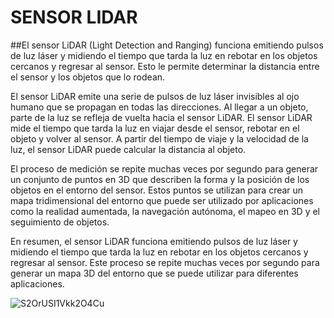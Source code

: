 # SENSOR LIDAR

##El sensor LiDAR (Light Detection and Ranging) funciona emitiendo pulsos de luz láser y midiendo el tiempo que tarda la luz en rebotar en los objetos cercanos y regresar al sensor. Esto le permite determinar la distancia entre el sensor y los objetos que lo rodean.

El sensor LiDAR emite una serie de pulsos de luz láser invisibles al ojo humano que se propagan en todas las direcciones. Al llegar a un objeto, parte de la luz se refleja de vuelta hacia el sensor LiDAR. El sensor LiDAR mide el tiempo que tarda la luz en viajar desde el sensor, rebotar en el objeto y volver al sensor. A partir del tiempo de viaje y la velocidad de la luz, el sensor LiDAR puede calcular la distancia al objeto.

El proceso de medición se repite muchas veces por segundo para generar un conjunto de puntos en 3D que describen la forma y la posición de los objetos en el entorno del sensor. Estos puntos se utilizan para crear un mapa tridimensional del entorno que puede ser utilizado por aplicaciones como la realidad aumentada, la navegación autónoma, el mapeo en 3D y el seguimiento de objetos.

En resumen, el sensor LiDAR funciona emitiendo pulsos de luz láser y midiendo el tiempo que tarda la luz en rebotar en los objetos cercanos y regresar al sensor. Este proceso se repite muchas veces por segundo para generar un mapa 3D del entorno que se puede utilizar para diferentes aplicaciones.

![S2OrUSI1Vkk2O4Cu ](https://user-images.githubusercontent.com/83053212/225543722-b1c7b0c4-6a35-4c28-85f9-af76e925e6cd.jpeg)
